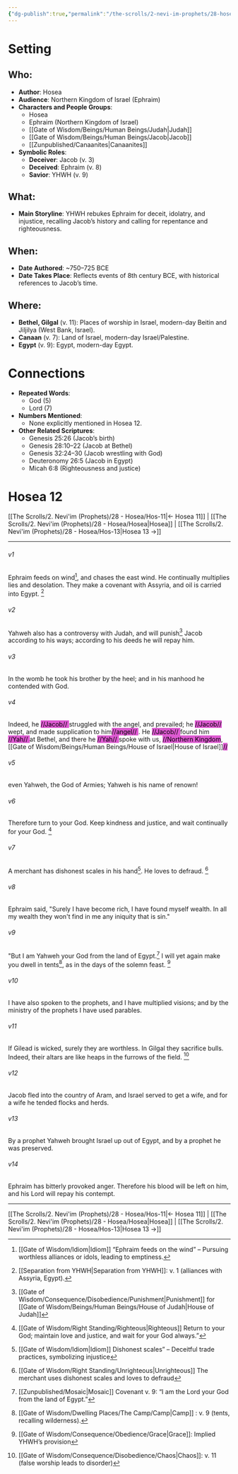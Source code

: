 ```yaml
---
{"dg-publish":true,"permalink":"/the-scrolls/2-nevi-im-prophets/28-hosea/hos-12/","tags":["TheScrolls","TorahLawofMoses"]}
---
```


# Setting
## Who:
- **Author**: Hosea
- **Audience**: Northern Kingdom of Israel (Ephraim)
- **Characters and People Groups**:
  - Hosea
  - Ephraim (Northern Kingdom of Israel)
  - [[Gate of Wisdom/Beings/Human Beings/Judah\|Judah]]
  - [[Gate of Wisdom/Beings/Human Beings/Jacob\|Jacob]]
  - [[Zunpublished/Canaanites\|Canaanites]]
- **Symbolic Roles**:
  - **Deceiver**: Jacob (v. 3)
  - **Deceived**: Ephraim (v. 8)
  - **Savior**: YHWH (v. 9)

## What:
- **Main Storyline**: YHWH rebukes Ephraim for deceit, idolatry, and injustice, recalling Jacob’s history and calling for repentance and righteousness.

## When:
- **Date Authored**: ~750–725 BCE
- **Date Takes Place**: Reflects events of 8th century BCE, with historical references to Jacob’s time.

## Where:
- **Bethel, Gilgal** (v. 11): Places of worship in Israel, modern-day Beitin and Jiljilya (West Bank, Israel).
- **Canaan** (v. 7): Land of Israel, modern-day Israel/Palestine.
- **Egypt** (v. 9): Egypt, modern-day Egypt.

# Connections
- **Repeated Words**:
  - God (5)
  - Lord (7)
- **Numbers Mentioned**:
  - None explicitly mentioned in Hosea 12.
- **Other Related Scriptures**:
  - Genesis 25:26 (Jacob’s birth)
  - Genesis 28:10–22 (Jacob at Bethel)
  - Genesis 32:24–30 (Jacob wrestling with God)
  - Deuteronomy 26:5 (Jacob in Egypt)
  - Micah 6:8 (Righteousness and justice)

# Hosea 12

[[The Scrolls/2. Nevi'im (Prophets)/28 - Hosea/Hos-11\|← Hosea 11]] | [[The Scrolls/2. Nevi'im (Prophets)/28 - Hosea/Hosea\|Hosea]] | [[The Scrolls/2. Nevi'im (Prophets)/28 - Hosea/Hos-13\|Hosea 13 →]]
***



###### v1 
Ephraim feeds on wind[^8], and chases the east wind. He continually multiplies lies and desolation. They make a covenant with Assyria, and oil is carried into Egypt. [^5]

###### v2 
Yahweh also has a controversy with Judah, and will punish[^10] Jacob according to his ways; according to his deeds he will repay him. 

###### v3 
In the womb he took his brother by the heel; and in his manhood he contended with God. 

###### v4 
Indeed, he <mark style="background: #CD04BBA6;">//Jacob// </mark> struggled with the angel, and prevailed; he <mark style="background: #CD04BBA6;">//Jacob// </mark> wept, and made supplication to him<mark style="background: #CD04BBA6;">//angel// </mark>. He <mark style="background: #CD04BBA6;">//Jacob// </mark> found him <mark style="background: #CD04BBA6;">//Yah// </mark> at Bethel, and there he <mark style="background: #CD04BBA6;">//Yah// </mark> spoke with us, <mark style="background: #CD04BBA6;">//Northern Kingdom</mark>, [[Gate of Wisdom/Beings/Human Beings/House of Israel\|House of Israel]]<mark style="background: #CD04BBA6;">// </mark>

###### v5 
even Yahweh, the God of Armies; Yahweh is his name of renown! 

###### v6 
Therefore turn to your God. Keep kindness and justice, and wait continually for your God.  [^2]

###### v7 
A merchant has dishonest scales in his hand[^9]. He loves to defraud. [^1]

###### v8 
Ephraim said, "Surely I have become rich, I have found myself wealth. In all my wealth they won't find in me any iniquity that is sin." 

###### v9 
"But I am Yahweh your God from the land of Egypt.[^6] I will yet again make you dwell in tents[^7], as in the days of the solemn feast. [^3]

###### v10 
I have also spoken to the prophets, and I have multiplied visions; and by the ministry of the prophets I have used parables. 

###### v11 
If Gilead is wicked, surely they are worthless. In Gilgal they sacrifice bulls. Indeed, their altars are like heaps in the furrows of the field.  [^4]

###### v12 
Jacob fled into the country of Aram, and Israel served to get a wife, and for a wife he tended flocks and herds. 

###### v13 
By a prophet Yahweh brought Israel up out of Egypt, and by a prophet he was preserved. 

###### v14 
Ephraim has bitterly provoked anger. Therefore his blood will be left on him, and his Lord will repay his contempt.

***
[[The Scrolls/2. Nevi'im (Prophets)/28 - Hosea/Hos-11\|← Hosea 11]] | [[The Scrolls/2. Nevi'im (Prophets)/28 - Hosea/Hosea\|Hosea]] | [[The Scrolls/2. Nevi'im (Prophets)/28 - Hosea/Hos-13\|Hosea 13 →]]

[^1]: [[Gate of Wisdom/Right Standing/Unrighteous\|Unrighteous]] The merchant uses dishonest scales and loves to defraud

[^2]: [[Gate of Wisdom/Right Standing/Righteous\|Righteous]] Return to your God; maintain love and justice, and wait for your God always.”

[^3]: [[Gate of Wisdom/Consequence/Obedience/Grace\|Grace]]: Implied YHWH’s provision

[^4]: [[Gate of Wisdom/Consequence/Disobedience/Chaos\|Chaos]]: v. 11 (false worship leads to disorder)

[^5]: [[Separation from YHWH\|Separation from YHWH]]: v. 1 (alliances with Assyria, Egypt).

[^6]: [[Zunpublished/Mosaic\|Mosaic]] Covenant v. 9: “I am the Lord your God from the land of Egypt.”

[^7]: [[Gate of Wisdom/Dwelling Places/The Camp/Camp\|Camp]] : v. 9 (tents, recalling wilderness).

[^8]: [[Gate of Wisdom/Idiom\|Idiom]] “Ephraim feeds on the wind” – Pursuing worthless alliances or idols, leading to emptiness.

[^9]: [[Gate of Wisdom/Idiom\|Idiom]] Dishonest scales” – Deceitful trade practices, symbolizing injustice

[^10]: [[Gate of Wisdom/Consequence/Disobedience/Punishment\|Punishment]] for [[Gate of Wisdom/Beings/Human Beings/House of Judah\|House of Judah]]
